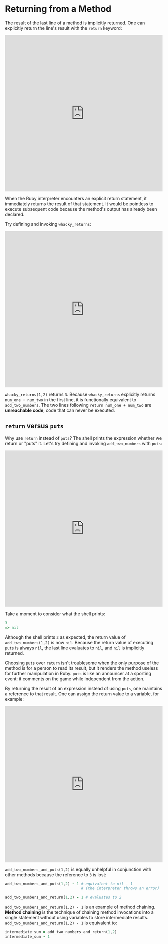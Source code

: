 # Returning from a Method

The result of the last line of a method is implicitly returned. One can
explicitly return the line's result with the `return` keyword:

<iframe frameborder="0" width="100%" height="500px" src="https://repl.it/GD3i/69?lite=true"></iframe>

When the Ruby interpreter encounters an explicit return statement, it
immediately returns the result of that statement. It would be pointless to
execute subsequent code because the method's output has already been declared.

Try defining and invoking `whacky_returns`:

<iframe frameborder="0" width="100%" height="500px" src="https://repl.it/GD3i/11?lite=true"></iframe>

`whacky_returns(1,2)` returns `3`. Because `whacky_returns` explicitly returns
`num_one + num_two` in the first line, it is functionally equivalent to
`add_two_numbers`. The two lines following `return num_one + num_two` are
**unreachable code**, code that can never be executed.


## `return` versus `puts`

Why use `return` instead of `puts`? The shell prints the expression whether we
return or "puts" it. Let's try defining and invoking `add_two_numbers` with
`puts`:

<iframe frameborder="0" width="100%" height="500px" src="https://repl.it/GD3i/12?lite=true"></iframe>

Take a moment to consider what the shell prints:

```ruby
3
=> nil
```

Although the shell prints `3` as expected, the return value of
`add_two_numbers(1,2)` is now `nil`. Because the return value of executing
`puts` is always `nil`, the last line evaluates to `nil`, and `nil` is
implicitly returned.

Choosing `puts` over `return` isn't troublesome when the only purpose of the
method is for a person to read its result, but it renders the method useless for
further manipulation in Ruby. `puts` is like an announcer at a sporting event:
it comments on the game while independent from the action.

By returning the result of an expression instead of using `puts`, one maintains
a reference to that result. One can assign the return value to a variable, for
example:

<iframe frameborder="0" width="100%" height="500px" src="https://repl.it/GD3i/70?lite=true"></iframe>

`add_two_numbers_and_puts(1,2)` is equally unhelpful in conjunction with other
methods because the reference to `3` is lost:

```ruby
add_two_numbers_and_puts(1,2) - 1 # equivalent to nil - 1
                                  # (the interpreter throws an error)

add_two_numbers_and_return(1,2) - 1 # evaluates to 2
```

`add_two_numbers_and_return(1,2) - 1` is an example of method chaining. **Method
chaining** is the technique of chaining method invocations into a single
statement without using variables to store intermediate results.
`add_two_numbers_and_return(1,2) - 1` is equivalent to:

```ruby
intermediate_sum = add_two_numbers_and_return(1,2)
intermediate_sum - 1
```
